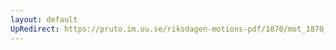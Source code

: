 ```yaml
---
layout: default
UpRedirect: https://pruto.im.uu.se/riksdagen-motions-pdf/1870/mot_1870__ak__210/mot_1870__ak__210-002.pdf
---
```

